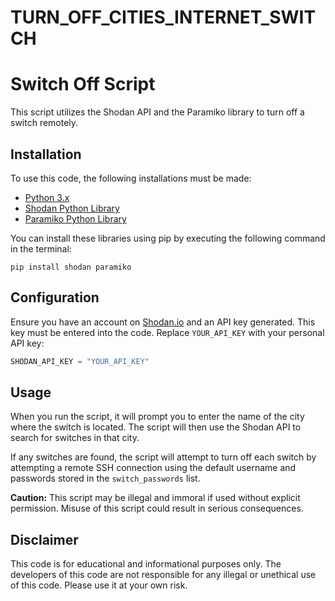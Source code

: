 # TURN_OFF_CITIES_INTERNET_SWITCH

# Switch Off Script

This script utilizes the Shodan API and the Paramiko library to turn off a switch remotely.

## Installation

To use this code, the following installations must be made:

- [Python 3.x](https://www.python.org/)
- [Shodan Python Library](https://pypi.org/project/shodan/)
- [Paramiko Python Library](https://www.paramiko.org/installing.html)

You can install these libraries using pip by executing the following command in the terminal:
```shell
pip install shodan paramiko
```

## Configuration

Ensure you have an account on [Shodan.io](https://www.shodan.io/) and an API key generated. This key must be entered into the code. Replace `YOUR_API_KEY` with your personal API key:
```python
SHODAN_API_KEY = "YOUR_API_KEY"
```

## Usage

When you run the script, it will prompt you to enter the name of the city where the switch is located. The script will then use the Shodan API to search for switches in that city.

If any switches are found, the script will attempt to turn off each switch by attempting a remote SSH connection using the default username and passwords stored in the `switch_passwords` list.

**Caution:** This script may be illegal and immoral if used without explicit permission. Misuse of this script could result in serious consequences.

## Disclaimer

This code is for educational and informational purposes only. The developers of this code are not responsible for any illegal or unethical use of this code. Please use it at your own risk.
